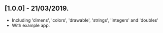 ## [1.0.0] - 21/03/2019.

* Including 'dimens', 'colors', 'drawable', 'strings', 'integers' and 'doubles'
* With example app.
